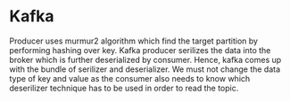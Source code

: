 # Kafka

Producer uses murmur2 algorithm which find the target partition by performing hashing over key.
Kafka producer serilizes the data into the broker which is further deserialized by consumer. Hence, kafka comes up with the bundle of serilizer and deserializer. 
We must not change the data type of key and value as the consumer also needs to know which deserilizer technique has to be used in order to read the topic.


